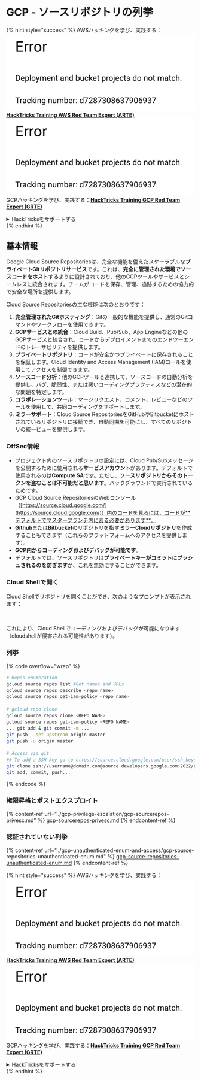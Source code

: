 # GCP - ソースリポジトリの列挙

{% hint style="success" %}
AWSハッキングを学び、実践する：<img src="../../../.gitbook/assets/image (1) (1).png" alt="" data-size="line">[**HackTricks Training AWS Red Team Expert (ARTE)**](https://training.hacktricks.xyz/courses/arte)<img src="../../../.gitbook/assets/image (1) (1).png" alt="" data-size="line">\
GCPハッキングを学び、実践する：<img src="../../../.gitbook/assets/image (2).png" alt="" data-size="line">[**HackTricks Training GCP Red Team Expert (GRTE)**<img src="../../../.gitbook/assets/image (2).png" alt="" data-size="line">](https://training.hacktricks.xyz/courses/grte)

<details>

<summary>HackTricksをサポートする</summary>

* [**サブスクリプションプラン**](https://github.com/sponsors/carlospolop)を確認してください！
* **💬 [**Discordグループ**](https://discord.gg/hRep4RUj7f)または[**Telegramグループ**](https://t.me/peass)に参加するか、**Twitter** 🐦 [**@hacktricks\_live**](https://twitter.com/hacktricks\_live)**をフォローしてください。**
* **ハッキングのトリックを共有するには、[**HackTricks**](https://github.com/carlospolop/hacktricks)および[**HackTricks Cloud**](https://github.com/carlospolop/hacktricks-cloud)のGitHubリポジトリにPRを提出してください。**

</details>
{% endhint %}

## 基本情報 <a href="#reviewing-cloud-git-repositories" id="reviewing-cloud-git-repositories"></a>

Google Cloud Source Repositoriesは、完全な機能を備えたスケーラブルな**プライベートGitリポジトリサービス**です。これは、**完全に管理された環境でソースコードをホストする**ように設計されており、他のGCPツールやサービスとシームレスに統合されます。チームがコードを保存、管理、追跡するための協力的で安全な場所を提供します。

Cloud Source Repositoriesの主な機能は次のとおりです：

1. **完全管理されたGitホスティング**：Gitの一般的な機能を提供し、通常のGitコマンドやワークフローを使用できます。
2. **GCPサービスとの統合**：Cloud Build、Pub/Sub、App Engineなどの他のGCPサービスと統合され、コードからデプロイメントまでのエンドツーエンドのトレーサビリティを提供します。
3. **プライベートリポジトリ**：コードが安全かつプライベートに保存されることを保証します。Cloud Identity and Access Management (IAM)ロールを使用してアクセスを制御できます。
4. **ソースコード分析**：他のGCPツールと連携して、ソースコードの自動分析を提供し、バグ、脆弱性、または悪いコーディングプラクティスなどの潜在的な問題を特定します。
5. **コラボレーションツール**：マージリクエスト、コメント、レビューなどのツールを使用して、共同コーディングをサポートします。
6. **ミラーサポート**：Cloud Source RepositoriesをGitHubやBitbucketにホストされているリポジトリに接続でき、自動同期を可能にし、すべてのリポジトリの統一ビューを提供します。

### OffSec情報 <a href="#reviewing-cloud-git-repositories" id="reviewing-cloud-git-repositories"></a>

* プロジェクト内のソースリポジトリの設定には、Cloud Pub/Subメッセージを公開するために使用される**サービスアカウント**があります。デフォルトで使用されるのは**Compute SA**です。ただし、**ソースリポジトリからそのトークンを盗むことは不可能だと思います**。バックグラウンドで実行されているためです。
* GCP Cloud Source RepositoriesのWebコンソール（[https://source.cloud.google.com/](https://source.cloud.google.com/)）内のコードを見るには、コードが**デフォルトでマスターブランチ内にある必要があります**。
* **Github**または**Bitbucket**のリポジトリを指す**ミラーCloudリポジトリ**を作成することもできます（これらのプラットフォームへのアクセスを提供します）。
* **GCP内からコーディングおよびデバッグが可能です**。
* デフォルトでは、ソースリポジトリは**プライベートキーがコミットにプッシュされるのを防ぎます**が、これを無効にすることができます。

### Cloud Shellで開く

Cloud Shellでリポジトリを開くことができ、次のようなプロンプトが表示されます：

<figure><img src="../../../.gitbook/assets/image (325).png" alt=""><figcaption></figcaption></figure>

これにより、Cloud Shellでコーディングおよびデバッグが可能になります（cloudshellが侵害される可能性があります）。

### 列挙

{% code overflow="wrap" %}
```bash
# Repos enumeration
gcloud source repos list #Get names and URLs
gcloud source repos describe <repo_name>
gcloud source repos get-iam-policy <repo_name>

# gcloud repo clone
gcloud source repos clone <REPO NAME>
gcloud source repos get-iam-policy <REPO NAME>
... git add & git commit -m ...
git push --set-upstream origin master
git push -u origin master

# Access via git
## To add a SSH key go to https://source.cloud.google.com/user/ssh_keys (no gcloud command)
git clone ssh://username@domain.com@source.developers.google.com:2022/p/<proj-name>/r/<repo-name>
git add, commit, push...
```
{% endcode %}

### 権限昇格とポストエクスプロイト

{% content-ref url="../gcp-privilege-escalation/gcp-sourcerepos-privesc.md" %}
[gcp-sourcerepos-privesc.md](../gcp-privilege-escalation/gcp-sourcerepos-privesc.md)
{% endcontent-ref %}

### 認証されていない列挙

{% content-ref url="../gcp-unauthenticated-enum-and-access/gcp-source-repositories-unauthenticated-enum.md" %}
[gcp-source-repositories-unauthenticated-enum.md](../gcp-unauthenticated-enum-and-access/gcp-source-repositories-unauthenticated-enum.md)
{% endcontent-ref %}

{% hint style="success" %}
AWSハッキングを学び、実践する：<img src="../../../.gitbook/assets/image (1) (1).png" alt="" data-size="line">[**HackTricks Training AWS Red Team Expert (ARTE)**](https://training.hacktricks.xyz/courses/arte)<img src="../../../.gitbook/assets/image (1) (1).png" alt="" data-size="line">\
GCPハッキングを学び、実践する：<img src="../../../.gitbook/assets/image (2).png" alt="" data-size="line">[**HackTricks Training GCP Red Team Expert (GRTE)**<img src="../../../.gitbook/assets/image (2).png" alt="" data-size="line">](https://training.hacktricks.xyz/courses/grte)

<details>

<summary>HackTricksをサポートする</summary>

* [**サブスクリプションプラン**](https://github.com/sponsors/carlospolop)を確認してください！
* **💬 [**Discordグループ**](https://discord.gg/hRep4RUj7f)または[**Telegramグループ**](https://t.me/peass)に参加するか、**Twitter** 🐦 [**@hacktricks\_live**](https://twitter.com/hacktricks\_live)**をフォローしてください。**
* **[**HackTricks**](https://github.com/carlospolop/hacktricks)および[**HackTricks Cloud**](https://github.com/carlospolop/hacktricks-cloud)のGitHubリポジトリにPRを提出してハッキングトリックを共有してください。**

</details>
{% endhint %}
